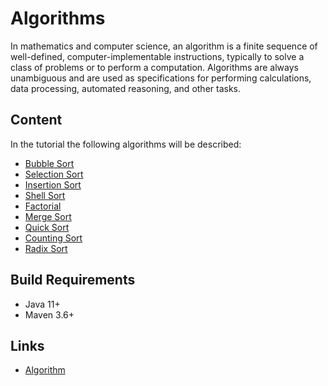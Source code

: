 # Algorithms

In mathematics and computer science, an algorithm is a finite sequence of well-defined, computer-implementable 
instructions, typically to solve a class of problems or to perform a computation. Algorithms are always unambiguous and 
are used as specifications for performing calculations, data processing, automated reasoning, and other tasks.

## Content

In the tutorial the following algorithms will be described:

* [Bubble Sort](./doc/bubble-sort.md "The bubble sort chapter")
* [Selection Sort](./doc/selection-sort.md "The selection sort chapter")
* [Insertion Sort](./doc/insertion-sort.md "The insertion sort chapter")
* [Shell Sort](./doc/shell-sort.md "The shell sort chapter")
* [Factorial](./doc/factorial.md "The factorial chapter")
* [Merge Sort](./doc/merge-sort.md "The merge sort chapter")
* [Quick Sort](./doc/quick-sort.md "The quick sort chapter")
* [Counting Sort](./doc/counting-sort.md "The counting sort chapter")
* [Radix Sort](./doc/radix-sort.md "The radix sort chapter")

## Build Requirements

* Java 11+
* Maven 3.6+

## Links

* [Algorithm](https://en.wikipedia.org/wiki/Algorithm "Algorithm in Wikipedia") 